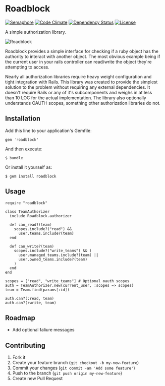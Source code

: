 # Roadblock

[![Semaphore](https://semaphoreapp.com/api/v1/projects/f1ccf0c3ff7565f975caef0fdfcf649f24f033fb/118939/shields_badge.png)](https://semaphoreapp.com/minter/roadblock)
[![Code Climate](https://codeclimate.com/github/teamsnap/roadblock.png)](https://codeclimate.com/github/teamsnap/roadblock)
[![Dependency Status](https://gemnasium.com/teamsnap/roadblock.png)](https://gemnasium.com/teamsnap/roadblock)
[![License](http://img.shields.io/license/MIT.png?color=green)](http://opensource.org/licenses/MIT)

A simple authorization library.

![Roadblock](http://i.imgur.com/RzJlc7D.jpg)

Roadblock provides a simple interface for checking if a ruby object has the authority to interact with another object. The most obvious example being if the current user in your rails controller can read/write the object they're attempting to access.

Nearly all authorization libraries require heavy weight configuration and tight integration with Rails. This library was created to provide the simplest solution to the problem without requiring any external dependencies. It doesn't require Rails or any of it's subcomponents and weighs in at less than 10 LOC for the actual implementation. The library also optionally understands OAUTH scopes, something other authorization libraries do not.

## Installation

Add this line to your application's Gemfile:

    gem 'roadblock'

And then execute:

    $ bundle

Or install it yourself as:

    $ gem install roadblock

## Usage

    require "roadblock"

    class TeamAuthorizer
      include Roadblock.authorizer

      def can_read?(team)
        scopes.include?("read") &&
          user.teams.include?(team)
      end

      def can_write?(team)
        scopes.include?("write_teams") && (
          user.managed_teams.include?(team) ||
          user.owned_teams.include?(team)
        )
      end
    end

    scopes = ["read", "write_teams"] # Optional oauth scopes
    auth = TeamAuthorizer.new(current_user, :scopes => scopes)
    team = Team.find(params[:id])

    auth.can?(:read, team)
    auth.can?(:write, team)
    
## Roadmap

- Add optional faliure messages

## Contributing

1. Fork it
2. Create your feature branch (`git checkout -b my-new-feature`)
3. Commit your changes (`git commit -am 'Add some feature'`)
4. Push to the branch (`git push origin my-new-feature`)
5. Create new Pull Request
